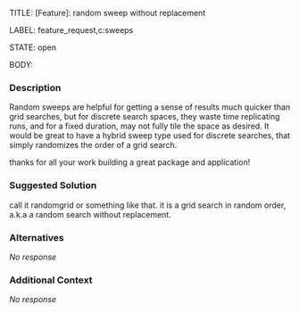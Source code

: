 TITLE:
[Feature]: random sweep without replacement

LABEL:
feature_request,c:sweeps

STATE:
open

BODY:
### Description

Random sweeps are helpful for getting a sense of results much quicker than grid searches, but for discrete search spaces, they waste time replicating runs, and for a fixed duration, may not fully tile the space as desired. It would be great to have a hybrid sweep type used for discrete searches, that simply randomizes the order of a grid search.

thanks for all your work building a great package and application!

### Suggested Solution

call it randomgrid or something like that. it is a grid search in random order, a.k.a a random search without replacement. 

### Alternatives

_No response_

### Additional Context

_No response_

